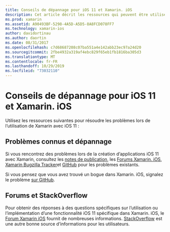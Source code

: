 ```yaml
---
title: Conseils de dépannage pour iOS 11 et Xamarin. iOS
description: Cet article décrit les ressources qui peuvent être utilisées pour la résolution des problèmes lors du développement d’applications Xamarin. iOS. Il aborde la création de rapports de bogues, les notes de publication, le blog Xamarin releases et les options de support.
ms.prod: xamarin
ms.assetid: A90493BF-5298-4A5D-A5D5-8A8FCD078FF7
ms.technology: xamarin-ios
author: davidortinau
ms.author: daortin
ms.date: 08/31/2017
ms.openlocfilehash: c7d68687208c07ba551a4e142abb23ec97a24d20
ms.sourcegitcommit: 2fbe4932a319af4ebc829f65eb1fb1816ba305d3
ms.translationtype: MT
ms.contentlocale: fr-FR
ms.lasthandoff: 10/29/2019
ms.locfileid: "73032110"
---
```

# <a name="troubleshooting-tips-for-ios-11-and-xamarinios"></a>Conseils de dépannage pour iOS 11 et Xamarin. iOS

Utilisez les ressources suivantes pour résoudre les problèmes lors de l’utilisation de Xamarin avec iOS 11 :

## <a name="known-issues-and-troubleshooting"></a>Problèmes connus et dépannage

Si vous rencontrez des problèmes lors de la création d’applications iOS 11 avec Xamarin, consultez les [notes de publication](https://docs.microsoft.com/xamarin/ios/release-notes/), les [Forums Xamarin. iOS](https://forums.xamarin.com/categories/ios), [Xamarin Bugzilla Tracker](https://bugzilla.xamarin.com/query.cgi?product=iOS)et [GitHub](https://github.com/xamarin/xamarin-macios/issues) pour les problèmes existants.

Si vous pensez que vous avez trouvé un bogue dans Xamarin. iOS, signalez le problème [sur GitHub](https://github.com/xamarin/xamarin-macios/issues).

## <a name="forums-and-stackoverflow"></a>Forums et StackOverflow

Pour obtenir des réponses à des questions spécifiques sur l’utilisation ou l’implémentation d’une fonctionnalité iOS 11 spécifique dans Xamarin. iOS, le [Forum Xamarin iOS](https://forums.xamarin.com/categories/ios) fournit de nombreuses informations. [StackOverflow](https://stackoverflow.com/search?tab=newest&q=xamarin) est une autre bonne source d’informations pour les utilisateurs.
